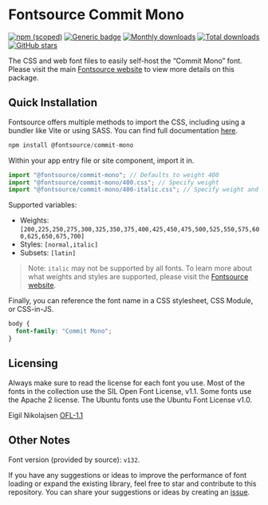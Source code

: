 # Fontsource Commit Mono

[![npm (scoped)](https://img.shields.io/npm/v/@fontsource/commit-mono?color=brightgreen)](https://www.npmjs.com/package/@fontsource/commit-mono) [![Generic badge](https://img.shields.io/badge/fontsource-passing-brightgreen)](https://github.com/fontsource/fontsource) [![Monthly downloads](https://badgen.net/npm/dm/@fontsource/commit-mono)](https://github.com/fontsource/fontsource) [![Total downloads](https://badgen.net/npm/dt/@fontsource/commit-mono)](https://github.com/fontsource/fontsource) [![GitHub stars](https://img.shields.io/github/stars/fontsource/fontsource.svg?style=social&label=Star)](https://github.com/fontsource/fontsource/stargazers)

The CSS and web font files to easily self-host the “Commit Mono” font. Please visit the main [Fontsource website](https://fontsource.org/fonts/commit-mono) to view more details on this package.

## Quick Installation

Fontsource offers multiple methods to import the CSS, including using a bundler like Vite or using SASS. You can find full documentation [here](https://fontsource.org/docs/getting-started/introduction).

```javascript
npm install @fontsource/commit-mono
```

Within your app entry file or site component, import it in.

```javascript
import "@fontsource/commit-mono"; // Defaults to weight 400
import "@fontsource/commit-mono/400.css"; // Specify weight
import "@fontsource/commit-mono/400-italic.css"; // Specify weight and style
```

Supported variables:
- Weights: `[200,225,250,275,300,325,350,375,400,425,450,475,500,525,550,575,600,625,650,675,700]`
- Styles: `[normal,italic]`
- Subsets: `[latin]`

> Note: `italic` may not be supported by all fonts. To learn more about what weights and styles are supported, please visit the [Fontsource website](https://fontsource.org/fonts/commit-mono).

Finally, you can reference the font name in a CSS stylesheet, CSS Module, or CSS-in-JS.

```css
body {
  font-family: "Commit Mono";
}
```

## Licensing
Always make sure to read the license for each font you use. Most of the fonts in the collection use the SIL Open Font License, v1.1. Some fonts use the Apache 2 license. The Ubuntu fonts use the Ubuntu Font License v1.0.

Eigil Nikolajsen
[OFL-1.1](https://github.com/eigilnikolajsen/commit-mono/blob/main/src/txt/license.txt)

## Other Notes
Font version (provided by source): `v132`.

If you have any suggestions or ideas to improve the performance of font loading or expand the existing library, feel free to star and contribute to this repository. You can share your suggestions or ideas by creating an [issue](https://github.com/fontsource/fontsource/issues).